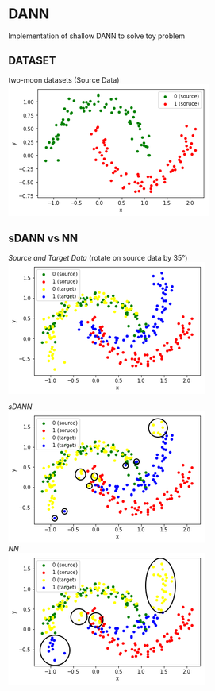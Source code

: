 # DANN
Implementation of shallow DANN to solve toy problem

## DATASET
two-moon datasets (Source Data)  
![two-moon](/images/2moon(source).png)

## sDANN vs NN
*Source and Target Data* (rotate on source data by 35°)  
![target](/images/2moon(source&target).png)  

*sDANN*  
![dann](/images/dann.png)  
*NN*  
![nn](/images/nn.png)
